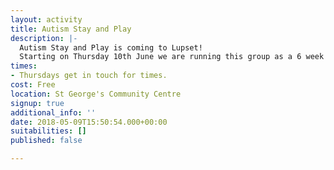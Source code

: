 ```yaml
---
layout: activity
title: Autism Stay and Play
description: |-
  Autism Stay and Play is coming to Lupset!
  Starting on Thursday 10th June we are running this group as a 6 week pilot scheme at Wakefield West Methodist Church. For further information and to complete an initial assessment, please contact Erika 07786803051, Erika.Smith@stgeorgeslupset.org.uk 01924 369631
times:
- Thursdays get in touch for times.
cost: Free
location: St George's Community Centre
signup: true
additional_info: ''
date: 2018-05-09T15:50:54.000+00:00
suitabilities: []
published: false

---
```

